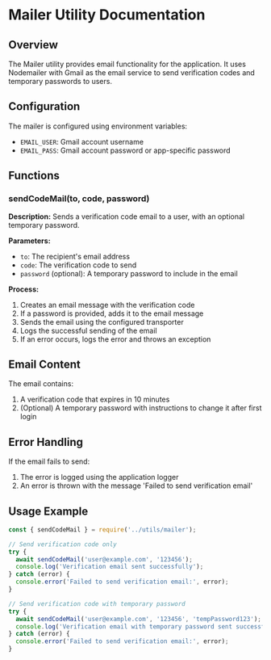 # Mailer Utility Documentation

## Overview
The Mailer utility provides email functionality for the application. It uses Nodemailer with Gmail as the email service to send verification codes and temporary passwords to users.

## Configuration
The mailer is configured using environment variables:
- `EMAIL_USER`: Gmail account username
- `EMAIL_PASS`: Gmail account password or app-specific password

## Functions

### sendCodeMail(to, code, password)
**Description:** Sends a verification code email to a user, with an optional temporary password.

**Parameters:**
- `to`: The recipient's email address
- `code`: The verification code to send
- `password` (optional): A temporary password to include in the email

**Process:**
1. Creates an email message with the verification code
2. If a password is provided, adds it to the email message
3. Sends the email using the configured transporter
4. Logs the successful sending of the email
5. If an error occurs, logs the error and throws an exception

## Email Content
The email contains:
1. A verification code that expires in 10 minutes
2. (Optional) A temporary password with instructions to change it after first login

## Error Handling
If the email fails to send:
1. The error is logged using the application logger
2. An error is thrown with the message 'Failed to send verification email'

## Usage Example
```javascript
const { sendCodeMail } = require('../utils/mailer');

// Send verification code only
try {
  await sendCodeMail('user@example.com', '123456');
  console.log('Verification email sent successfully');
} catch (error) {
  console.error('Failed to send verification email:', error);
}

// Send verification code with temporary password
try {
  await sendCodeMail('user@example.com', '123456', 'tempPassword123');
  console.log('Verification email with temporary password sent successfully');
} catch (error) {
  console.error('Failed to send verification email:', error);
}
```